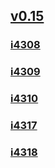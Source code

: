 ## [v0.15](https://github.com/littleflute/blcd18/edit/main/README.md)
### [i4308](i4308)
### [i4309](i4309)
### [i4310](i4310)
### [i4317](i4317)
### [i4318](i4318)